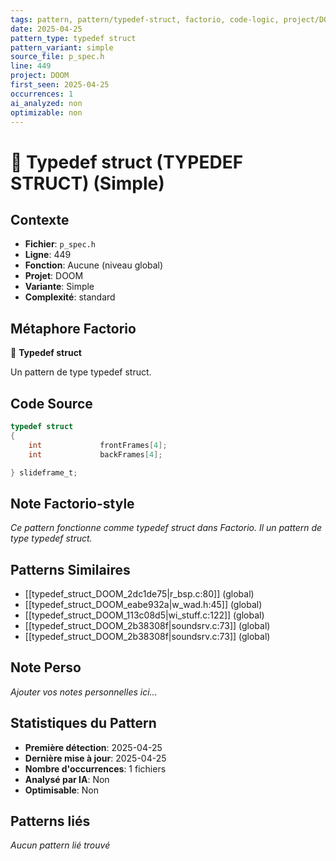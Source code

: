 ```yaml
---
tags: pattern, pattern/typedef-struct, factorio, code-logic, project/DOOM, pattern/variant/simple
date: 2025-04-25
pattern_type: typedef struct
pattern_variant: simple
source_file: p_spec.h
line: 449
project: DOOM
first_seen: 2025-04-25
occurrences: 1
ai_analyzed: non
optimizable: non
---
```


# 🔧 Typedef struct (TYPEDEF STRUCT) (Simple)

## Contexte
- **Fichier**: `p_spec.h`
- **Ligne**: 449
- **Fonction**: Aucune (niveau global)
- **Projet**: DOOM
- **Variante**: Simple
- **Complexité**: standard

## Métaphore Factorio
🔧 **Typedef struct**

Un pattern de type typedef struct.

## Code Source
```c
typedef struct
{
    int             frontFrames[4];
    int             backFrames[4];

} slideframe_t;
```

## Note Factorio-style
*Ce pattern fonctionne comme typedef struct dans Factorio. Il un pattern de type typedef struct.*

## Patterns Similaires
- [[typedef_struct_DOOM_2dc1de75|r_bsp.c:80]] (global)
- [[typedef_struct_DOOM_eabe932a|w_wad.h:45]] (global)
- [[typedef_struct_DOOM_113c08d5|wi_stuff.c:122]] (global)
- [[typedef_struct_DOOM_2b38308f|soundsrv.c:73]] (global)
- [[typedef_struct_DOOM_2b38308f|soundsrv.c:73]] (global)

## Note Perso
*Ajouter vos notes personnelles ici...*

## Statistiques du Pattern
- **Première détection**: 2025-04-25
- **Dernière mise à jour**: 2025-04-25
- **Nombre d'occurrences**: 1 fichiers
- **Analysé par IA**: Non
- **Optimisable**: Non

## Patterns liés
*Aucun pattern lié trouvé*
